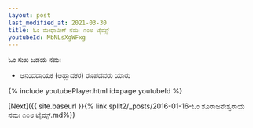 ```yaml
---
layout: post
last_modified_at: 2021-03-30
title: ಓಂ ಮೇಧಾವೀಣೆ ನಮಃ ೧೦೮ ಟೈಮ್ಸ್
youtubeId: MbNLsXgWFxg
---
```

 
 
 ಓಂ ಸುಖ ಜಡಯ ನಮಃ  
 
 -  ಆನಂದದಾಯಕ (ಆಹ್ಲಾದಕರ) ರೂಪದವರು ಯಾರು 
 
  
 
  
 
 
 
 
 
 


{% include youtubePlayer.html id=page.youtubeId %}
 
[Next]({{ site.baseurl }}{% link  split2/_posts/2016-01-16-ಓಂ ಶೂರಾಜನೇಶ್ವರಾಯ ನಮಃ ೧೦೮ ಟೈಮ್ಸ್.md%})
 
